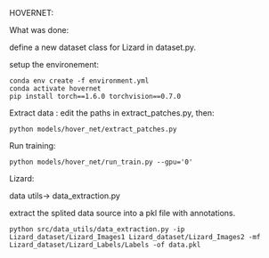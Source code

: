 HOVERNET:

What was done:

define a new dataset class for Lizard in dataset.py.

setup the environement:
```
conda env create -f environment.yml
conda activate hovernet
pip install torch==1.6.0 torchvision==0.7.0
```

Extract data :
edit the paths in extract_patches.py, then:
```
python models/hover_net/extract_patches.py 
```

Run training:
```
python models/hover_net/run_train.py --gpu='0'
```


Lizard:

data utils-> data_extraction.py

extract the splited data source into a pkl file with annotations.

```
python src/data_utils/data_extraction.py -ip Lizard_dataset/Lizard_Images1 Lizard_dataset/Lizard_Images2 -mf Lizard_dataset/Lizard_Labels/Labels -of data.pkl
```

